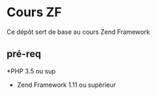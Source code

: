Cours ZF
========

Ce dépôt sert de base au cours Zend Framework

pré-req
-------

*PHP 3.5 ou sup
* Zend Framework 1.11 ou supèrieur